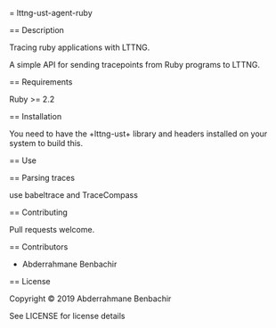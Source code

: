 = lttng-ust-agent-ruby

== Description

Tracing ruby applications with LTTNG.

A simple API for sending tracepoints from Ruby programs to LTTNG.

== Requirements

Ruby >= 2.2

== Installation

You need to have the +lttng-ust+ library and headers installed on your system to build this.

== Use


== Parsing traces

use babeltrace and TraceCompass

== Contributing

Pull requests welcome.

== Contributors

* Abderrahmane Benbachir

== License

Copyright © 2019 Abderrahmane Benbachir

See LICENSE for license details

